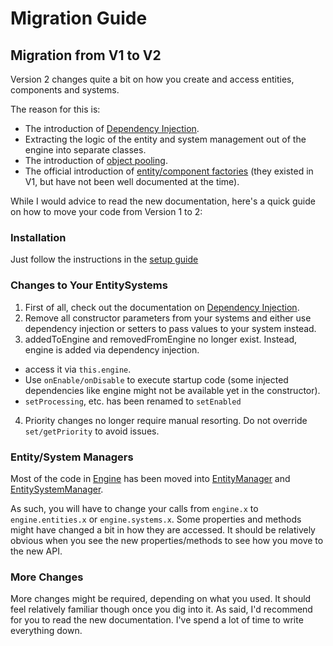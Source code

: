 # Migration Guide

## Migration from V1 to V2

Version 2 changes quite a bit on how you create and access entities, components and systems.

The reason for this is:
- The introduction of [Dependency Injection](./core/dependency-injection.md).
- Extracting the logic of the entity and system management out of the engine into separate classes.
- The introduction of [object pooling](./core/pooling.md).
- The official introduction of [entity/component factories](./data-driven/README.md) (they existed in V1, but have not been well documented at the time).

While I would advice to read the new documentation, here's a quick guide on how to move your code from Version 1 to 2:

### Installation

Just follow the instructions in the [setup guide](./README.md)

### Changes to Your EntitySystems

1. First of all, check out the documentation on [Dependency Injection](./core/dependency-injection.md).
2. Remove all constructor parameters from your systems and either use dependency injection or setters to pass values to your system instead.
3. addedToEngine and removedFromEngine no longer exist. Instead, engine is added via dependency injection.
  - access it via `this.engine`.
  - Use `onEnable/onDisable` to execute startup code (some injected dependencies like engine might not be available yet in the constructor).
  - `setProcessing`, etc. has been renamed to `setEnabled`
4. Priority changes no longer require manual resorting. Do not override `set/getPriority` to avoid issues.

### Entity/System Managers

Most of the code in [Engine](./core/engine.md) has been moved into [EntityManager](../api/classes/entitymanager.md) and [EntitySystemManager](../api/classes/entitysystemmanager.md).

As such, you will have to change your calls from `engine.x` to `engine.entities.x` or `engine.systems.x`. Some properties and methods might have changed a bit in how they are accessed. It should be relatively obvious when you see the new properties/methods to see how you move to the new API.

### More Changes

More changes might be required, depending on what you used. It should feel relatively familiar though once you dig into it.
As said, I'd recommend for you to read the new documentation. I've spend a lot of time to write everything down.
